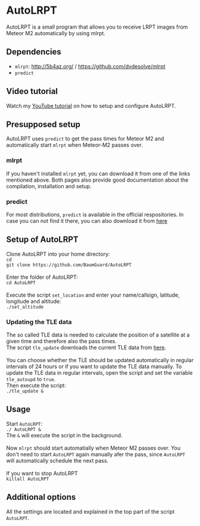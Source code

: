 # AutoLRPT
AutoLRPT is a small program that allows you to receive LRPT images from Meteor M2 automatically by using mlrpt.<br />

## Dependencies
- `mlrpt`: http://5b4az.org/ / https://github.com/dvdesolve/mlrpt<br />
- `predict`<br />

## Video tutorial
Watch my [YouTube tutorial](https://www.youtube.com/watch?v=QXLyTNqWK6M) on how to setup and configure AutoLRPT.

## Presupposed setup
AutoLRPT uses `predict` to get the pass times for Meteor M2 and automatically start `mlrpt` when Meteor-M2 passes over.<br />
### mlrpt<br />
If you haven't installed `mlrpt` yet, you can download it from one of the links mentioned above. Both pages also provide good documentation about the compilation, installation and setup.<br />
### predict<br />
For most distributions, `predict` is available in the official respositories. In case you can not find it there, you can also download it from [here](https://www.qsl.net/kd2bd/predict.html)<br />


## Setup of AutoLRPT
Clone AutoLRPT into your home directory:<br />
`cd`<br />
`git clone https://github.com/BaumGuard/AutoLRPT`<br />
<br />
Enter the folder of AutoLRPT:<br />
`cd AutoLRPT`<br />
<br />
Execute the script `set_location` and enter your name/callsign, latitude, longitude and altitude:<br />
`./set_altitude`<br />


### Updating the TLE data
The so called TLE data is needed to calculate the position of a satellite at a given time and therefore also the pass times.<br />
The script `tle_update` downloads the current TLE data from [here](https://www.n2yo.com/satellite/?s=40069).<br />
<br />
You can choose whether the TLE should be updated automatically in regular intervals of 24 hours or if you want to update the TLE data manually. To update the TLE data in regular intervals, open the script and set the variable `tle_autoupd` to `true`.<br />
Then execute the script:<br />
`./tle_update &`

## Usage
Start `AutoLRPT`:<br />
`./ AutoLRPT &`<br />
The `&` will execute the script in the background.
<br />
<br />
Now `mlrpt` should start automatially when Meteor M2 passes over. You don't need to start `AutoLRPT` again manually afer the pass, since `AutoLRPT` will automatically schedule the next pass.<br />
<br />
If you want to stop AutoLRPT<br />
`killall AutoLRPT`


## Additional options

All the settings are located and explained in the top part of the script `AutoLRPT`.
